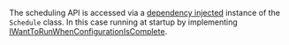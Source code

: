 The scheduling API is accessed via a [dependency injected](/nservicebus/dependency-injection/) instance of the `Schedule` class. In this case running at startup by implementing [IWantToRunWhenConfigurationIsComplete](/nservicebus/lifecycle/iwanttorunwhenconfigurationiscomplete.md).